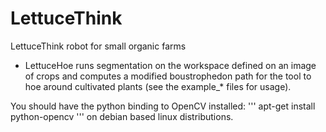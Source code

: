 # LettuceThink
LettuceThink robot for small organic farms

- LettuceHoe runs segmentation on the workspace defined on an image of crops and computes a modified boustrophedon path for the tool to hoe around cultivated plants  (see the example_* files for usage). 

You should have the python binding to OpenCV installed:
'''
apt-get install python-opencv
'''
on debian based linux distributions.
